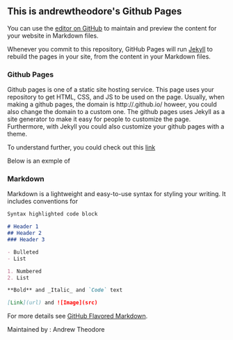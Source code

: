 ## This is andrewtheodore's Github Pages

You can use the [editor on GitHub](https://github.com/andrewtheodore/os201/edit/master/README.md) to maintain and preview the content for your website in Markdown files.

Whenever you commit to this repository, GitHub Pages will run [Jekyll](https://jekyllrb.com/) to rebuild the pages in your site, from the content in your Markdown files.

### Github Pages
Github pages is one of a static site hosting service. This page uses your repository to get HTML, CSS, and JS to be used on the page. Usually, when making a github pages, the domain is http://<user>.github.io/<repo name> howeer, you could also change the domain to a custom one. The github pages uses Jekyll as a site generator to make it easy for people to customize the page. Furthermore, with Jekyll you could also customize your github pages with a theme.

To understand further, you could check out this [link](https://help.github.com/en/github/working-with-github-pages)

Below is an exmple of 

### Markdown

Markdown is a lightweight and easy-to-use syntax for styling your writing. It includes conventions for

```markdown
Syntax highlighted code block

# Header 1
## Header 2
### Header 3

- Bulleted
- List

1. Numbered
2. List

**Bold** and _Italic_ and `Code` text

[Link](url) and ![Image](src)
```

For more details see [GitHub Flavored Markdown](https://guides.github.com/features/mastering-markdown/).

Maintained by : Andrew Theodore
